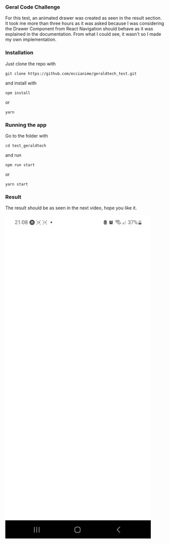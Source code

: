 ### Geral Code Challenge

For this test, an animated drawer was created as seen in the result section. It took me more than three hours as it was asked because I was considering the Drawer Component from React Navigation should behave as it was explained in the documentation. From what I could see, it wasn't so I made my own implementation.

### Installation

Just clone the repo with

    git clone https://github.com/eccianime/geraldtech_test.git

and install with

    npm install

or

    yarn

### Running the app

Go to the folder with

    cd test_geraldtech

and run

    npm run start

or

    yarn start

### Result

The result should be as seen in the next video, hope you like it.

![Demo](https://github.com/eccianime/geraldtech_test/blob/master/assets/demo.gif)
